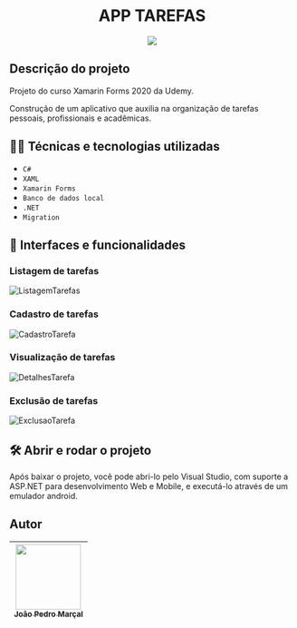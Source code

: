 <h1 align="center"> APP TAREFAS</h1>

<p align="center">
<img src="https://img.shields.io/badge/STATUS-FINALIZADO-green"/>
</p>

## Descrição do projeto
Projeto do curso Xamarin Forms 2020 da Udemy.

Construção de um aplicativo que auxilia na organização de tarefas pessoais, profissionais e acadêmicas.

## 👨‍💻 Técnicas e tecnologias utilizadas
- ``C#``
- ``XAML``
- ``Xamarin Forms``
- ``Banco de dados local``
- ``.NET``
- ``Migration``

## 📱 Interfaces e funcionalidades
### Listagem de tarefas

![ListagemTarefas](https://raw.githubusercontent.com/MarcalDev/AppTarefas/main/ArquivosREADME/ListagemTarefas.png)

### Cadastro de tarefas

![CadastroTarefa](https://github.com/MarcalDev/AppTarefas/blob/main/ArquivosREADME/CadastroTarefa.jpg?raw=true)

### Visualização de tarefas

![DetalhesTarefa](https://github.com/MarcalDev/AppTarefas/blob/main/ArquivosREADME/DetalhesTarefa.jpg?raw=true)

### Exclusão de tarefas

![ExclusaoTarefa](https://github.com/MarcalDev/AppTarefas/blob/main/ArquivosREADME/ExclusaoTarefa.gif?raw=true)


## 🛠️ Abrir e rodar o projeto
Após baixar o projeto, você pode abri-lo pelo Visual Studio, com suporte a ASP.NET para desenvolvimento Web e Mobile, e executá-lo através de um emulador android.

## Autor

|[<img src="https://avatars.githubusercontent.com/u/99026927?s=400&u=8af9b0b055009437730ee6e048a8dfae0a4dc216&v=4" width=115><br><sub>João Pedro Marçal</sub>](https://github.com/MarcalDev) |
| :---: |
